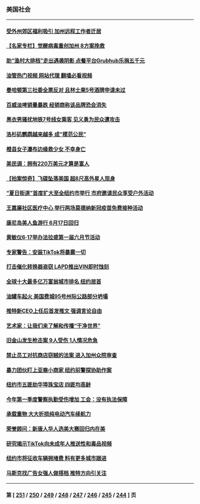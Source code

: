 ### 美国社会
---
#### [受外州郊区福利吸引 加州远程工作者迁居](../../pages/ncid1078160/n14016266.md?06150845) 
#### [【名家专栏】觉醒病毒重创加州 8方案挽救](../../pages/ncid1078160/n14016042.md?06150845) 
#### [助“渔村大排档”走出遇袭阴影 点餐平台Grubhub乐捐五千元](../../pages/ncid1078160/n14015721.md?06150845) 
#### [油管热门视频 网站代理 翻墙必看视频](http://138.2.39.72:81/youtube.html?epic-marker?06150845)
#### [曼哈顿第三社委全票反对 且林士果5号酒牌申请未过](../../pages/ncid1078160/n14015723.md?06150845) 
#### [百威淡啤销量暴跌 经销商称该品牌恐会消失](../../pages/ncid1078160/n14015564.md?06150845) 
#### [黑衣男骚扰地铁7号线女乘客 见义勇为民众遭攻击](../../pages/ncid1078160/n14015729.md?06150845) 
#### [洛杉矶鹦鹉越来越多 成“模范公民”](../../pages/ncid1078160/n14015618.md?06150845) 
#### [橙县女子瀑布边缘救少女 不幸身亡](../../pages/ncid1078160/n14015598.md?06150845) 
#### [美民调：拥有220万美元才算是富人](../../pages/ncid1078160/n14015508.md?06150845) 
#### [【拍案惊奇】飞碟坠落美国 超8尺高外星人现身](../../pages/ncid1078160/n14015384.md?06150845) 
#### [“夏日街道”首度扩大至全纽约市举行 市府邀请民众享受户外活动](../../pages/ncid1078160/n14015002.md?06150845) 
#### [王嘉廉社区医疗中心 举行两场莫德纳新冠疫苗免费接种活动](../../pages/ncid1078160/n14015001.md?06150845) 
#### [康尼岛美人鱼游行 6月17日回归](../../pages/ncid1078160/n14014999.md?06150845) 
#### [黄敏仪6‧17举办法拉盛第一届六月节活动](../../pages/ncid1078160/n14014997.md?06150845) 
#### [专家警告：安装TikTok将暴露一切](../../pages/ncid1078160/n14014969.md?06150845) 
#### [打击催化转换器盗窃 LAPD推出VIN即时蚀刻](../../pages/ncid1078160/n14014933.md?06150845) 
#### [全球十大最多亿万富翁城市排名 纽约居首](../../pages/ncid1078160/n14014885.md?06150845) 
#### [油罐车起火 美国费城95号州际公路部分坍塌](../../pages/ncid1078160/n14014818.md?06150845) 
#### [推特新CEO上任后首发推文 强调言论自由](../../pages/ncid1078160/n14014802.md?06150845) 
#### [艺术家：让我们来了解和传播“干净世界”](../../pages/ncid1078160/n14014776.md?06150845) 
#### [旧金山发生枪击案 9人受伤   1人情况危急](../../pages/ncid1078160/n14014420.md?06150845) 
#### [禁止员工对抗商店窃贼的法案 进入加州众院审查](../../pages/ncid1078160/n14014410.md?06150845) 
#### [暴力团伙盯上亚裔小商家 纽约前警探协助作案](../../pages/ncid1078160/n14014366.md?06150845) 
#### [纽约市五匪劫华埠珠宝店 四匪均高龄](../../pages/ncid1078160/n14014363.md?06150845) 
#### [今年第一季度警察执勤受伤增加 工会：没有执法保障](../../pages/ncid1078160/n14014359.md?06150845) 
#### [承载重物 大大折损纯电动汽车续航力](../../pages/ncid1078160/n14014288.md?06150845) 
#### [荣誉顾问：新唐人华人选美大赛回归内在美](../../pages/ncid1078160/n14013897.md?06150845) 
#### [研究揭示TikTok向未成年人推送性和毒品视频](../../pages/ncid1078160/n14013879.md?06150845) 
#### [纽约市将征收车辆拥堵费 料有更多城市跟进](../../pages/ncid1078160/n14013860.md?06150845) 
#### [马斯克找广告女强人做搭档 推特方向引关注](../../pages/ncid1078160/n14013840.md?06150845) 

---
#### 第 [ [251](./251.md?06150845) / [250](./250.md?06150845) / [249](./249.md?06150845) / [248](./248.md?06150845) / [247](./247.md?06150845) / [246](./246.md?06150845) / [245](./245.md?06150845) / [244](./244.md?06150845) ] 页
